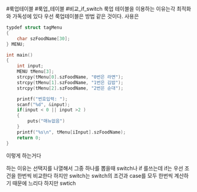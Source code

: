 #룩업테이블 #룩업_테이블 #비교_if_switch
룩업 테이블을 이용하는 이유는각 최적화와 가독성에 있다
우선 룩업테이블은 방법 같은 것이다.
사용은
```Cpp
typdef struct tagMenu
{
	char szFoodName[30];
} MENU;

int main()
{
	int input;
	MENU tMenu[3];
	strcpy(tMenu[0].szFoodName, "0번은 라면");
	strcpy(tMenu[1].szFoodName, "1번은 김밥");
	strcpy(tMenu[2].szFoodName, "2번은 순대");

	printf("번호입력: ");
	scanf("%d", &input);
	if(input < 0 || input >2 )
	{
		puts("매뉴없음")
	}
	printf("%s\n", tMenu[iInput].szFoodName);
	return 0;
}
```
이렇게 하는거다

하는 이유는 
선택지를 나열해서 그중 하나를 뽑을때 switch나 if 를쓰는데
if는 우선 조건을 한번씩 비교한다
하지만 switch는 switch의 조건과 case를 모두 한번씩 계산하기 때문에 느리다
하지만 swtich